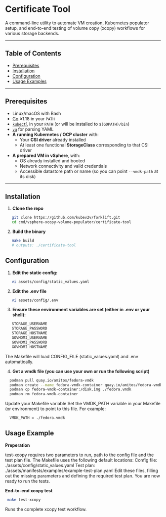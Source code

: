 # Certificate Tool

A command-line utility to automate VM creation, Kubernetes populator setup, and end-to-end testing of volume copy (xcopy) workflows for various storage backends.

---

## Table of Contents

- [Prerequisites](#prerequisites)
- [Installation](#installation)
- [Configuration](#configuration)
- [Usage Examples](#usage-examples)




---

## Prerequisites

- Linux/macOS with Bash
- [Go](https://golang.org/) ≥1.18 in your `PATH`
- [`kubectl`](https://kubernetes.io/docs/tasks/tools/) in your `PATH` (or will be installed to `$(GOPATH)/bin`)
- [`yq`](https://github.com/mikefarah/yq) for parsing YAML
- **A running Kubernetes / OCP cluster** with:
    - Your **CSI driver** already installed
    - At least one functional **StorageClass** corresponding to that CSI driver
- **A prepared VM in vSphere**, with:
    - OS already installed and booted
    - Network connectivity and valid credentials
    - Accessible datastore path or name (so you can point `--vmdk-path` at its disk)
---

## Installation

1. **Clone the repo**
```bash
   git clone https://github.com/kubev2v/forklift.git
   cd cmd/vsphere-xcopy-volume-populator/certificate-tool 
```
2. **Build the binary**
```bash
   make build
   # outputs: ./certificate-tool
```

## Configuration

1. **Edit the static config:**
```bash
   vi assets/config/static_values.yaml
```

2. **Edit the .env file**
```bash
   vi assets/config/.env
```
3. **Ensure these environment variables are set (either in .env or your shell):**
```bash
   STORAGE_USERNAME
   STORAGE_PASSWORD
   STORAGE_HOSTNAME
   GOVMOMI_USERNAME
   GOVMOMI_PASSWORD
   GOVMOMI_HOSTNAME
```
The Makefile will load CONFIG_FILE (static_values.yaml) and .env automatically.

4. **Get a  vmdk file (you can use your own or run the following script)**
```bash
  podman pull quay.io/amitos/fedora-vmdk
  podman create --name fedora-vmdk-container quay.io/amitos/fedora-vmdk:latest
  podman cp fedora-vmdk-container:/disk.img ./fedora.vmdk
  podman rm fedora-vmdk-container

```
Update your Makefile variable
Set the VMDK_PATH variable in your Makefile (or environment) to point to this file. For example:
```bash
  VMDK_PATH = ./fedora.vmdk
```


## Usage Example

**Preperation**

test-xcopy requires two parameters to run, path to the config file and the test plan file.
The Makefile uses the following default locations:
Config file: ./assets/config/static_values.yaml
Test plan: ./assets/manifests/examples/example-test-plan.yaml
Edit these files, filling out the missing parameters and defining the required test plan.
You are now ready to run the tests.

**End-to-end xcopy test**
   ```bash
    make test-xcopy
   ```

Runs the complete xcopy test workflow.



